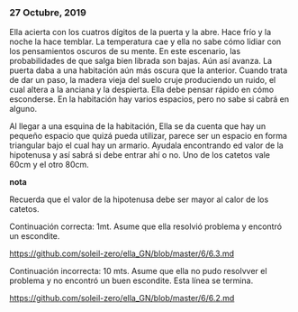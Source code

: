 ###  27 Octubre, 2019

Ella acierta con los cuatros dígitos de la puerta y la abre. Hace frío y la noche la hace temblar. La temperatura cae y ella no sabe cómo lidiar con los pensamientos oscuros de su mente. En este escenario, las probabilidades de que salga bien librada son bajas. Aún así avanza. La puerta daba a una habitación aún más oscura que la anterior. Cuando trata de dar un paso, la madera vieja del suelo cruje produciendo un ruido, el cual altera a la anciana y la despierta. Ella debe pensar rápido en cómo esconderse. En la habitación hay varios espacios, pero no sabe si cabrá en alguno.

Al llegar a una esquina de la habitación, Ella se da cuenta que hay un pequeño espacio que quizá pueda utilizar, parece ser un espacio en forma triangular bajo el cual hay un armario. Ayudala encontrando ed valor de la hipotenusa y así sabrá si debe entrar ahí o no. Uno de los catetos vale 60cm y el otro 80cm. 

**nota**

Recuerda que el valor de la hipotenusa debe ser mayor al calor de los catetos.

Continuación correcta: 1mt. Asume que ella resolvió problema y encontró un escondite. 

https://github.com/soleil-zero/ella_GN/blob/master/6/6.3.md

Continuación incorrecta: 10 mts. Asume que ella no pudo resolvver el problema y no encontró un buen escondite. Esta línea se termina.

https://github.com/soleil-zero/ella_GN/blob/master/6/6.2.md
